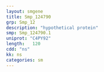 ```yaml
---
layout: smgene
title: Smp_124790
grp: Smp_12
description: "hypothetical protein"
smp: Smp_124790.1
uniprot: "C4PY92"
length:   120
cdd: "ns"
kk: ns
categories: sm
---
```

